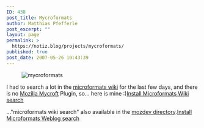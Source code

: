 ```yaml
---
ID: 438
post_title: Mycroformats
author: Matthias Pfefferle
post_excerpt: ""
layout: page
permalink: >
  https://notiz.blog/projects/mycroformats/
published: true
post_date: 2007-05-26 10:43:39
---
```

<!-- wp:image {"align":"center"} -->
<figure class="wp-block-image aligncenter"><img src="https://notiz.blog/wp-content/uploads/2007/05/mycroformats.png" alt="mycroformats" /></figure>
<!-- /wp:image -->

<!-- wp:paragraph -->
<p>I had to search a lot in the <a href="http://microformats.org/wiki">microformats wiki</a> for the last few days, and there is no <a href="http://mycroft.mozdev.org/">Mozilla Mycroft</a> Plugin, so... here is mine :)<a href="#">Install Microformats Wiki search</a></p>
<!-- /wp:paragraph -->

<!-- wp:paragraph -->
<p>...&quot;microformats wiki search&quot; also available in the <a href="http://mycroft.mozdev.org/download.html?name=microformats">mozdev directory</a>.<a href="#">Install Microformats Weblog search</a></p>
<!-- /wp:paragraph -->
